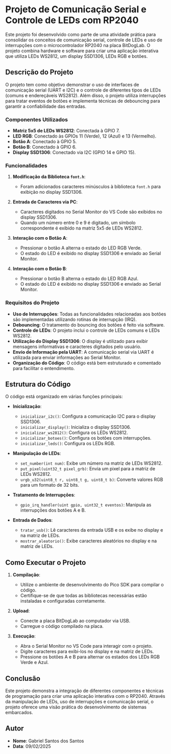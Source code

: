 # Projeto de Comunicação Serial e Controle de LEDs com RP2040

Este projeto foi desenvolvido como parte de uma atividade prática para consolidar os conceitos de comunicação serial, controle de LEDs e uso de interrupções com o microcontrolador RP2040 na placa BitDogLab. O projeto combina hardware e software para criar uma aplicação interativa que utiliza LEDs WS2812, um display SSD1306, LEDs RGB e botões.

## Descrição do Projeto

O projeto tem como objetivo demonstrar o uso de interfaces de comunicação serial (UART e I2C) e o controle de diferentes tipos de LEDs (comuns e endereçáveis WS2812). Além disso, o projeto utiliza interrupções para tratar eventos de botões e implementa técnicas de debouncing para garantir a confiabilidade das entradas.

### Componentes Utilizados

- **Matriz 5x5 de LEDs WS2812**: Conectada à GPIO 7.
- **LED RGB**: Conectado às GPIOs 11 (Verde), 12 (Azul) e 13 (Vermelho).
- **Botão A**: Conectado à GPIO 5.
- **Botão B**: Conectado à GPIO 6.
- **Display SSD1306**: Conectado via I2C (GPIO 14 e GPIO 15).

### Funcionalidades

1. **Modificação da Biblioteca `font.h`**:
   - Foram adicionados caracteres minúsculos à biblioteca `font.h` para exibição no display SSD1306.

2. **Entrada de Caracteres via PC**:
   - Caracteres digitados no Serial Monitor do VS Code são exibidos no display SSD1306.
   - Quando um número entre 0 e 9 é digitado, um símbolo correspondente é exibido na matriz 5x5 de LEDs WS2812.

3. **Interação com o Botão A**:
   - Pressionar o botão A alterna o estado do LED RGB Verde.
   - O estado do LED é exibido no display SSD1306 e enviado ao Serial Monitor.

4. **Interação com o Botão B**:
   - Pressionar o botão B alterna o estado do LED RGB Azul.
   - O estado do LED é exibido no display SSD1306 e enviado ao Serial Monitor.

### Requisitos do Projeto

- **Uso de Interrupções**: Todas as funcionalidades relacionadas aos botões são implementadas utilizando rotinas de interrupção (IRQ).
- **Debouncing**: O tratamento do bouncing dos botões é feito via software.
- **Controle de LEDs**: O projeto inclui o controle de LEDs comuns e LEDs WS2812.
- **Utilização do Display SSD1306**: O display é utilizado para exibir mensagens informativas e caracteres digitados pelo usuário.
- **Envio de Informação pela UART**: A comunicação serial via UART é utilizada para enviar informações ao Serial Monitor.
- **Organização do Código**: O código está bem estruturado e comentado para facilitar o entendimento.

## Estrutura do Código

O código está organizado em várias funções principais:

- **Inicialização**:
  - `inicializar_i2c()`: Configura a comunicação I2C para o display SSD1306.
  - `inicializar_display()`: Inicializa o display SSD1306.
  - `inicializar_ws2812()`: Configura os LEDs WS2812.
  - `inicializar_botoes()`: Configura os botões com interrupções.
  - `inicializar_leds()`: Configura os LEDs RGB.

- **Manipulação de LEDs**:
  - `set_number(int num)`: Exibe um número na matriz de LEDs WS2812.
  - `put_pixel(uint32_t pixel_grb)`: Envia um pixel para a matriz de LEDs WS2812.
  - `urgb_u32(uint8_t r, uint8_t g, uint8_t b)`: Converte valores RGB para um formato de 32 bits.

- **Tratamento de Interrupções**:
  - `gpio_irq_handler(uint gpio, uint32_t eventos)`: Manipula as interrupções dos botões A e B.

- **Entrada de Dados**:
  - `tratar_usb()`: Lê caracteres da entrada USB e os exibe no display e na matriz de LEDs.
  - `mostrar_aleatorio()`: Exibe caracteres aleatórios no display e na matriz de LEDs.

## Como Executar o Projeto

1. **Compilação**:
   - Utilize o ambiente de desenvolvimento do Pico SDK para compilar o código.
   - Certifique-se de que todas as bibliotecas necessárias estão instaladas e configuradas corretamente.

2. **Upload**:
   - Conecte a placa BitDogLab ao computador via USB.
   - Carregue o código compilado na placa.

3. **Execução**:
   - Abra o Serial Monitor no VS Code para interagir com o projeto.
   - Digite caracteres para exibi-los no display e na matriz de LEDs.
   - Pressione os botões A e B para alternar os estados dos LEDs RGB Verde e Azul.

## Conclusão

Este projeto demonstra a integração de diferentes componentes e técnicas de programação para criar uma aplicação interativa com o RP2040. Através da manipulação de LEDs, uso de interrupções e comunicação serial, o projeto oferece uma visão prática do desenvolvimento de sistemas embarcados.

## Autor

- **Nome**: Gabriel Santos dos Santos
- **Data**: 09/02/2025
